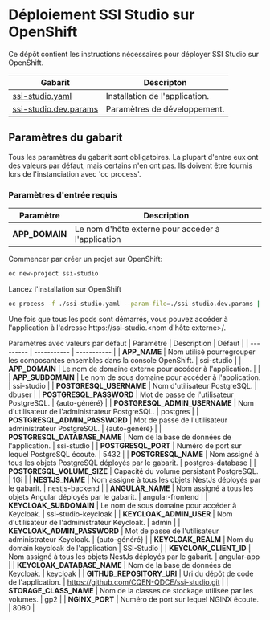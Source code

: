 # Déploiement SSI Studio sur OpenShift

Ce dépôt contient les instructions nécessaires pour déployer SSI Studio sur OpenShift.

| Gabarit  | Descripton |
| -------- | ---------- |
| [ssi-studio.yaml](https://github.com/CQEN-QDCE/ssi-studio/blob/main/ssi-studio/openshift/templates/ssi-studio.yaml) | Installation de l'application. |
| [ssi-studio.dev.params](https://github.com/CQEN-QDCE/ssi-studio/blob/main/ssi-studio/openshift/templates/ssi-studio.dev.params) | Paramètres de développement. |

## Paramètres du gabarit

Tous les paramètres du gabarit sont obligatoires. La plupart d'entre eux ont des valeurs par défaut, mais certains n'en ont pas. Ils doivent être fournis lors de l'instanciation avec 'oc process'.

### Paramètres d'entrée requis

| Paramètre | Description |
| --------- | ----------- |
| **APP_DOMAIN** | Le nom d'hôte externe pour accéder à l'application |


Commencer par créer un projet sur OpenShift:
```bash
oc new-project ssi-studio
```
Lancez l'installation sur OpenShift
```bash
oc process -f ./ssi-studio.yaml --param-file=./ssi-studio.dev.params | oc apply -f -
```

Une fois que tous les pods sont démarrés, vous pouvez accéder à l'application à l'adresse https://ssi-studio.<nom d'hôte externe>/.

Paramètres avec valeurs par défaut
| Paramètre | Description | Défaut      |
| --------- | ----------- | ----------- |
| **APP_NAME** | Nom utilisé pourregrouper les composantes ensembles dans la console OpenShift. | ssi-studio |
| **APP_DOMAIN** | Le nom de domaine externe pour accéder à l'application. | |
| **APP_SUBDOMAIN** | Le nom de sous domaine pour accéder à l'application. | ssi-studio |
| **POSTGRESQL_USERNAME** | Nom d'utilisateur PostgreSQL. | dbuser |
| **POSTGRESQL_PASSWORD** | Mot de passe de l'utilisateur PostgreSQL. | {auto-généré} |
| **POSTGRESQL_ADMIN_USERNAME** | Nom d'utilisateur de l'administrateur PostgreSQL. | postgres |
| **POSTGRESQL_ADMIN_PASSWORD** | Mot de passe de l'utilisateur administrateur PostgreSQL. | {auto-généré} |
| **POSTGRESQL_DATABASE_NAME** | Nom de la base de données de l'application. | ssi-studio |
| **POSTGRESQL_PORT** | Numéro de port sur lequel PostgreSQL écoute. | 5432 |
| **POSTGRESQL_NAME** | Nom assigné à tous les objets PostgreSQL déployés par le gabarit. | postgres-database |
| **POSTGRESQL_VOLUME_SIZE** | Capacité du volume persistant PostgreSQL. | 1Gi |
| **NESTJS_NAME** |  Nom assigné à tous les objets NestJs déployés par le gabarit. | nestjs-backend |
| **ANGULAR_NAME** |  Nom assigné à tous les objets Angular déployés par le gabarit. | angular-frontend |
| **KEYCLOAK_SUBDOMAIN** | Le nom de sous domaine pour accéder à Keycloak. | ssi-studio-keycloak |
| **KEYCLOAK_ADMIN_USER** | Nom d'utilisateur de l'administrateur Keycloak. | admin |
| **KEYCLOAK_ADMIN_PASSWORD** | Mot de passe de l'utilisateur administrateur Keycloak. | {auto-généré} |
| **KEYCLOAK_REALM** | Nom du domain keycloak de l'application | SSI-Studio |
| **KEYCLOAK_CLIENT_ID** |  Nom assigné à tous les objets NestJs déployés par le gabarit. | angular-app |
| **KEYCLOAK_DATABASE_NAME** | Nom de la base de données de Keycloak. | keycloak |
| **GITHUB_REPOSITORY_URI** | Uri du dépôt de code de l'application. | https://github.com/CQEN-QDCE/ssi-studio.git |
| **STORAGE_CLASS_NAME** | Nom de la classes de stockage utilisée par les volumes. | gp2 |
| **NGINX_PORT** | Numéro de port sur lequel NGINX écoute. | 8080 |

